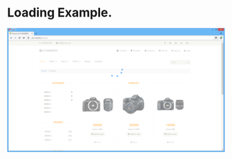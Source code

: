 # Loading Example.

<span class="right">![loading](../../images/javascript/loading/2015-12-15_17-19-08.png)</span>